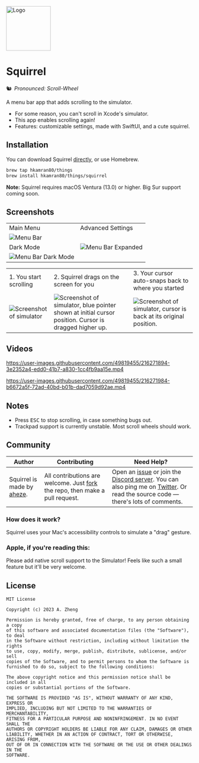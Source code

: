 <img src="Assets/Logo.png" width="120" alt="Logo">

# Squirrel

🐿️ *Pronounced: Scroll-Wheel*

A menu bar app that adds scrolling to the simulator.

- For some reason, you can't scroll in Xcode's simulator.
- This app enables scrolling again!
- Features: customizable settings, made with SwiftUI, and a cute squirrel.

## Installation

You can download Squirrel [directly](https://github.com/aheze/Squirrel/blob/main/Squirrel.zip), or use Homebrew.

```bash
brew tap hkamran80/things
brew install hkamran80/things/squirrel
```

**Note:** Squirrel requires macOS Ventura (13.0) or higher. Big Sur support coming soon.

## Screenshots

<table>

<tr>
<td>
Main Menu
</td>
<td>
Advanced Settings
</td>
</tr>

<tr>
</tr>
  
<tr>
<td>
<img src="Assets/MenuBar.png" alt="Menu Bar">
</td>
<td rowspan=5>
<img src="Assets/MenuBar-Expanded.png" alt="Menu Bar Expanded">
</td>
</tr>

<tr>
</tr>
  
<tr>
<td>
Dark Mode
</td>
</tr>
  
<tr>
</tr>

  
<tr>
<td>
<img src="Assets/MenuBar-Dark.png" alt="Menu Bar Dark Mode">
</td>
</tr>
 
</table>

<table>
<tr>
<td>
1. You start scrolling
</td>
<td>
2. Squirrel drags on the screen for you
</td>
<td>
3. Your cursor auto-snaps back to where you started
</td>
</tr>
  
  
<tr>
</tr>  
  
<tr>
<td>
<img src="Assets/Simulator1.png" alt="Screenshot of simulator">
</td>
<td>
<img src="Assets/Simulator2.png" alt="Screenshot of simulator, blue pointer shown at initial cursor position. Cursor is dragged higher up.">
</td>
<td>
<img src="Assets/Simulator3.png" alt="Screenshot of simulator, cursor is back at its original position.">
</td>
</tr>
</table>

## Videos

https://user-images.githubusercontent.com/49819455/216271894-3e2352a4-edd0-41b7-a830-1cc4fb9aa15e.mp4

https://user-images.githubusercontent.com/49819455/216271984-b6672a5f-72ad-40bd-b01b-dad7059d92ae.mp4

## Notes

- Press <kbd>ESC</kbd> to stop scrolling, in case something bugs out.
- Trackpad support is currently unstable. Most scroll wheels should work.


## Community

Author | Contributing | Need Help?
--- | --- | ---
Squirrel is made by [aheze](https://github.com/aheze). | All contributions are welcome. Just [fork](https://github.com/aheze/Squirrel/fork) the repo, then make a pull request. | Open an [issue](https://github.com/aheze/Squirrel/issues) or join the [Discord server](https://discord.com/invite/Pmq8fYcus2). You can also ping me on [Twitter](https://twitter.com/aheze0). Or read the source code — there's lots of comments.

### How does it work?

Squirrel uses your Mac's accessibility controls to simulate a "drag" gesture.

### Apple, if you're reading this:

Please add native scroll support to the Simulator! Feels like such a small feature but it'll be very welcome.

## License

```text
MIT License

Copyright (c) 2023 A. Zheng

Permission is hereby granted, free of charge, to any person obtaining a copy
of this software and associated documentation files (the "Software"), to deal
in the Software without restriction, including without limitation the rights
to use, copy, modify, merge, publish, distribute, sublicense, and/or sell
copies of the Software, and to permit persons to whom the Software is
furnished to do so, subject to the following conditions:

The above copyright notice and this permission notice shall be included in all
copies or substantial portions of the Software.

THE SOFTWARE IS PROVIDED "AS IS", WITHOUT WARRANTY OF ANY KIND, EXPRESS OR
IMPLIED, INCLUDING BUT NOT LIMITED TO THE WARRANTIES OF MERCHANTABILITY,
FITNESS FOR A PARTICULAR PURPOSE AND NONINFRINGEMENT. IN NO EVENT SHALL THE
AUTHORS OR COPYRIGHT HOLDERS BE LIABLE FOR ANY CLAIM, DAMAGES OR OTHER
LIABILITY, WHETHER IN AN ACTION OF CONTRACT, TORT OR OTHERWISE, ARISING FROM,
OUT OF OR IN CONNECTION WITH THE SOFTWARE OR THE USE OR OTHER DEALINGS IN THE
SOFTWARE.
```
